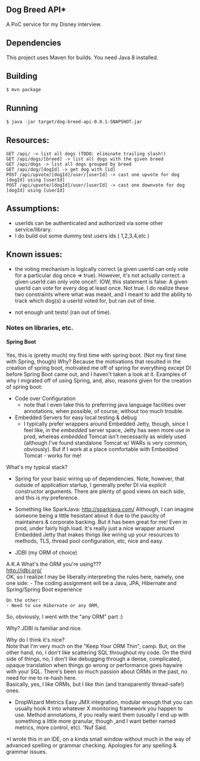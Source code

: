## Dog Breed API*
A PoC service for my Disney interview.


## Dependencies

This project uses Maven for builds.
You need Java 8 installed.

## Building

```
$ mvn package
```

## Running

```
$ java -jar target/dog-breed-api-0.0.1-SNAPSHOT.jar
```

## Resources:

```
GET /api/ -> list all dogs (TODO: eliminate trailing slash!)
GET /api/dogs/[breed] -> list all dogs with the given breed
GET /api/dogs -> list all dogs grouped by breed
GET /api/dog/[dogId] -> get dog with [id]
POST /api/upvote/[dogId]/user/[userId] -> cast one upvote for dog [dogId] using [userId]
POST /api/upvote/[dogId]/user/[userId] -> cast one downvote for dog [dogId] using [userId]
```

## Assumptions:
 - userIds can be authenticated and authorized via some other service/library.
 - I do build out some dummy test users ids ( 1,2,3,4,etc )

## Known issues:
- the voting mechanism is logically correct (a given userId can only
  vote for a particular dog once => true). 
  However, it's not actually correct:
  a given userId can only vote once!!. 
  IOW, this statement is false: A given userId can vote for every
  dog at least once. Not true.
  I do realize these two constraints where what was meant, and
  I meant to add the ability to 
  track which dog(s) a userId voted for, but ran out of time.
  
- not enough unit tests! (ran out of time). 

### Notes on libraries, etc.

#### Spring Boot

Yes, this is (pretty much) my first time with spring boot.
(Not my first time with Spring, though) 
Why? Because the motivations that resulted in the creation 
of spring boot, motivated me off of spring for 
everything except DI before Spring Boot came out, and I haven't taken a look at it.
Examples of why I migrated off of using Spring, and, also, reasons given for the 
creation of spring boot:

- Code over Configuration
    - note that I even take this to preferring
    java language facilities over annotations, when 
    possible, of course, without too much trouble.
- Embedded Servers for easy local testing & debug
    - I typically prefer wrappers around Embedded Jetty, 
    though, since I feel like, in the *embedded*
    server space, Jetty has seen more use in prod,
    whereas *embedded* Tomcat isn't necessarily as widely used
    (although I've found standalone Tomcat w/ WARs is very common, obviously). But
    if I work at a place comfortable with Embedded Tomcat - works for me!

What's my typical stack?

- Spring for your basic wiring up of dependencies. Note,
however, that outside of application startup, I generally
prefer DI via explicit constructor arguments. There are plenty 
of good views on each side, and this is my preference.

- Something like SparkJava:
http://sparkjava.com/
Although, I can imagine someone being a little hesistant about it 
due to the paucity of maintainers & corporate backing. But it has been 
great for me! Even in prod, under fairly high load. It's really just a nice
wrapper around Embedded Jetty that makes things like wiring up your resources
to methods, TLS, thread pool configuration, etc, nice and easy.

- JDBI (my ORM of choice)
 
A.K.A What's the ORM you're using???  
http://jdbi.org/  
OK, so I realize I may be liberally interpreting the rules here, namely,
one one side:
    - The coding assignment will be a Java, JPA, Hibernate and Spring/Spring Boot experience
    
    On the other:
    - Need to use Hibernate or any ORM,
    
So, obviously, I went with the "any ORM" part :) 
 
Why? JDBI is familiar and nice. 

Why do I think it's nice?   
Note that I'm very much on the "Keep Your ORM Thin", camp. But, on the other hand,
no, I don't like scattering SQL throughout my code. On the third 
side of things, no, I don't like debugging through a dense, complicated, 
opaque translation when things go wrong or performance goes haywire
with your SQL. There's been so much passion about ORMs in the past,
no need for me to re-hash here.   
Basically, yes, I like ORMs, but I like thin (and transparently thread-safe!) ones.

- DropWizard Metrics
Easy JMX integration, modular enough that you can usually hook it into
whatever X monitoring framework you happen to use. Method annotations, if you 
really want them (usually I end up with something a little more granular, though
,and I want better named metrics, more control, etc). 'Nuf Said.

*I wrote this in an IDE, on a kinda small window without much in the way of 
advanced spelling or grammar checking. Apologies for any spelling & grammar issues.

